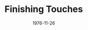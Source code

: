 ---
title: Finishing Touches
date: 1976-11-26
closing_date: 1976-12-11
layout: productions
playbill:
Theatre: Theatre Jacksonville
Venue: Little Theatre
cast:
- Kathy Cooper: Sabina Meyer
- Jeff Cooper: Don Wachholz
- Hughie Cooper: Anthony Mastroianni
- Kevin Cooper: Kevin Box
- Fred Witten: Joe Mullarkey
- Steve Cooper: Larry Peters
- Felicia Andrayson: Dee Dee Zahra
- Elsie Ketchum: Rhythm McCarthy
crew:
- Stage Manager: Laurie Kaden
- Lighting Technician: Barbara Stillson
- Sound Technician: Dale Stillson
- Set Construction:
  - Sharon Brown
  - Jack Dillon
  - Andre Ferreira
  - Marty Friedman
  - David Horne
  - Tom Heffernan
  - Pam Jackson
  - Glenn Jones
  - Laurie Kaden
  - Merry Merritt
  - Bonnie Patterson
  - Dale Stillson
  - Doug Thomas
  - Mary Ellen Wofford
- Properties:
  - Pam Jackson
  - Sharon Brown
- Costumes: Gert Berman
- Publicity: Madge Bruner
- Box Office:
  - Pat Mullarkey
  - Gert Berman
  - Ann Dubow
  - Pat Somers
  - Esta Tkac
  - Martha Wynne
orchestra:
external_links:
---